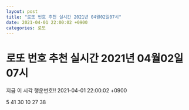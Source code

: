 ```yaml
---
layout: post
title: "로또 번호 추천 실시간 2021년 04월02일07시"
date: 2021-04-01 22:00:02 +0900
categories: 로또
---
```


# 로또 번호 추천 실시간 2021년 04월02일07시

지금 이 시각 행운번호!! 2021-04-01 22:00:02 +0900

 5  41  30  10  27  38 

